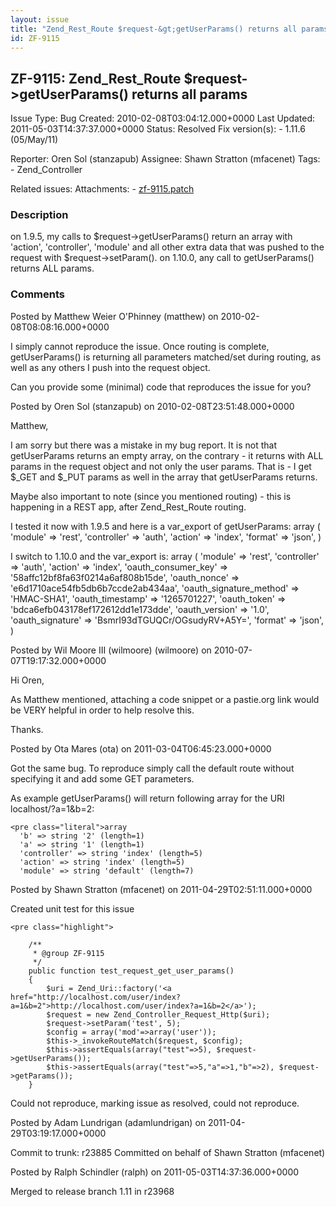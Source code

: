 ```yaml
---
layout: issue
title: "Zend_Rest_Route $request-&gt;getUserParams() returns all params"
id: ZF-9115
---
```


ZF-9115: Zend\_Rest\_Route $request->getUserParams() returns all params
-----------------------------------------------------------------------

 Issue Type: Bug Created: 2010-02-08T03:04:12.000+0000 Last Updated: 2011-05-03T14:37:37.000+0000 Status: Resolved Fix version(s): - 1.11.6 (05/May/11)
 
 Reporter:  Oren Sol (stanzapub)  Assignee:  Shawn Stratton (mfacenet)  Tags: - Zend\_Controller
 
 Related issues: 
 Attachments: - [zf-9115.patch](/issues/secure/attachment/13926/zf-9115.patch)
 
### Description

on 1.9.5, my calls to $request->getUserParams() return an array with 'action', 'controller', 'module' and all other extra data that was pushed to the request with $request->setParam(). on 1.10.0, any call to getUserParams() returns ALL params.

 

 

### Comments

Posted by Matthew Weier O'Phinney (matthew) on 2010-02-08T08:08:16.000+0000

I simply cannot reproduce the issue. Once routing is complete, getUserParams() is returning all parameters matched/set during routing, as well as any others I push into the request object.

Can you provide some (minimal) code that reproduces the issue for you?

 

 

Posted by Oren Sol (stanzapub) on 2010-02-08T23:51:48.000+0000

Matthew,

I am sorry but there was a mistake in my bug report. It is not that getUserParams returns an empty array, on the contrary - it returns with ALL params in the request object and not only the user params. That is - I get $\_GET and $\_PUT params as well in the array that getUserParams returns.

Maybe also important to note (since you mentioned routing) - this is happening in a REST app, after Zend\_Rest\_Route routing.

I tested it now with 1.9.5 and here is a var\_export of getUserParams: array ( 'module' => 'rest', 'controller' => 'auth', 'action' => 'index', 'format' => 'json', )

I switch to 1.10.0 and the var\_export is: array ( 'module' => 'rest', 'controller' => 'auth', 'action' => 'index', 'oauth\_consumer\_key' => '58affc12bf8fa63f0214a6af808b15de', 'oauth\_nonce' => 'e6d1710ace54fb5db6b7ccde2ab434aa', 'oauth\_signature\_method' => 'HMAC-SHA1', 'oauth\_timestamp' => '1265701227', 'oauth\_token' => 'bdca6efb043178ef172612dd1e173dde', 'oauth\_version' => '1.0', 'oauth\_signature' => 'BsmrI93dTGUQCr/OGsudyRV+A5Y=', 'format' => 'json', )

 

 

Posted by Wil Moore III (wilmoore) (wilmoore) on 2010-07-07T19:17:32.000+0000

Hi Oren,

As Matthew mentioned, attaching a code snippet or a pastie.org link would be VERY helpful in order to help resolve this.

Thanks.

 

 

Posted by Ota Mares (ota) on 2011-03-04T06:45:23.000+0000

Got the same bug. To reproduce simply call the default route without specifying it and add some GET parameters.

As example getUserParams() will return following array for the URI localhost/?a=1&b=2:

 
    <pre class="literal">array
      'b' => string '2' (length=1)
      'a' => string '1' (length=1)
      'controller' => string 'index' (length=5)
      'action' => string 'index' (length=5)
      'module' => string 'default' (length=7)

 

 

Posted by Shawn Stratton (mfacenet) on 2011-04-29T02:51:11.000+0000

Created unit test for this issue

 
    <pre class="highlight">
    
        /**
         * @group ZF-9115
         */
        public function test_request_get_user_params()
        {
            $uri = Zend_Uri::factory('<a href="http://localhost.com/user/index?a=1&b=2">http://localhost.com/user/index?a=1&b=2</a>');
            $request = new Zend_Controller_Request_Http($uri);
            $request->setParam('test', 5);
            $config = array('mod'=>array('user'));
            $this->_invokeRouteMatch($request, $config);
            $this->assertEquals(array("test"=>5), $request->getUserParams());
            $this->assertEquals(array("test"=>5,"a"=>1,"b"=>2), $request->getParams());
        }


Could not reproduce, marking issue as resolved, could not reproduce.

 

 

Posted by Adam Lundrigan (adamlundrigan) on 2011-04-29T03:19:17.000+0000

Commit to trunk: r23885 Committed on behalf of Shawn Stratton (mfacenet)

 

 

Posted by Ralph Schindler (ralph) on 2011-05-03T14:37:36.000+0000

Merged to release branch 1.11 in r23968

 

 